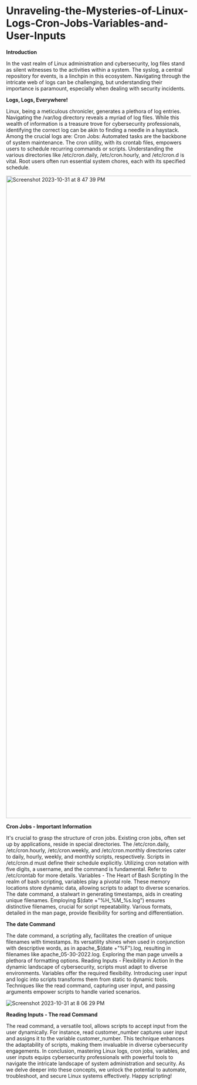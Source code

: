 # Unraveling-the-Mysteries-of-Linux-Logs-Cron-Jobs-Variables-and-User-Inputs

**Introduction**

In the vast realm of Linux administration and cybersecurity, log files stand as silent witnesses to the activities within a system. The syslog, a central repository for events, is a linchpin in this ecosystem. Navigating through the intricate web of logs can be challenging, but understanding their importance is paramount, especially when dealing with security incidents.




**Logs, Logs, Everywhere!**

Linux, being a meticulous chronicler, generates a plethora of log entries. Navigating the /var/log directory reveals a myriad of log files. While this wealth of information is a treasure trove for cybersecurity professionals, identifying the correct log can be akin to finding a needle in a haystack. Among the crucial logs are:
Cron Jobs: Automated tasks are the backbone of system maintenance. The cron utility, with its crontab files, empowers users to schedule recurring commands or scripts. Understanding the various directories like /etc/cron.daily, /etc/cron.hourly, and /etc/cron.d is vital. Root users often run essential system chores, each with its specified schedule.




<img width="1749" alt="Screenshot 2023-10-31 at 8 47 39 PM" src="https://github.com/CyberSecBlog/Unraveling-the-Mysteries-of-Linux-Logs-Cron-Jobs-Variables-and-User-Inputs/assets/148671791/6be2dd93-60ce-49d2-9a89-5c4f9f71569f">




**Cron Jobs - Important Information**

It's crucial to grasp the structure of cron jobs. Existing cron jobs, often set up by applications, reside in special directories. The /etc/cron.daily, /etc/cron.hourly, /etc/cron.weekly, and /etc/cron.monthly directories cater to daily, hourly, weekly, and monthly scripts, respectively. Scripts in /etc/cron.d must define their schedule explicitly. Utilizing cron notation with five digits, a username, and the command is fundamental. Refer to /etc/crontab for more details.
Variables - The Heart of Bash Scripting
In the realm of bash scripting, variables play a pivotal role. These memory locations store dynamic data, allowing scripts to adapt to diverse scenarios. The date command, a stalwart in generating timestamps, aids in creating unique filenames. Employing $(date +"%H\_%M\_%s.log") ensures distinctive filenames, crucial for script repeatability. Various formats, detailed in the man page, provide flexibility for sorting and differentiation.




**The date Command**

The date command, a scripting ally, facilitates the creation of unique filenames with timestamps. Its versatility shines when used in conjunction with descriptive words, as in apache_$(date +"%F").log, resulting in filenames like apache_05-30-2022.log. Exploring the man page unveils a plethora of formatting options.
Reading Inputs - Flexibility in Action
In the dynamic landscape of cybersecurity, scripts must adapt to diverse environments. Variables offer the required flexibility. Introducing user input and logic into scripts transforms them from static to dynamic tools. Techniques like the read command, capturing user input, and passing arguments empower scripts to handle varied scenarios.




![Screenshot 2023-10-31 at 8 06 29 PM](https://github.com/CyberSecBlog/Unraveling-the-Mysteries-of-Linux-Logs-Cron-Jobs-Variables-and-User-Inputs/assets/148671791/b66a52d2-a6e6-49ff-b52d-4080dc2fb6c9)




**Reading Inputs - The read Command**

The read command, a versatile tool, allows scripts to accept input from the user dynamically. For instance, read customer_number captures user input and assigns it to the variable customer_number. This technique enhances the adaptability of scripts, making them invaluable in diverse cybersecurity engagements.
In conclusion, mastering Linux logs, cron jobs, variables, and user inputs equips cybersecurity professionals with powerful tools to navigate the intricate landscape of system administration and security. As we delve deeper into these concepts, we unlock the potential to automate, troubleshoot, and secure Linux systems effectively. Happy scripting!
